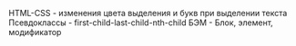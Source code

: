 HTML-CSS - изменения цвета выделения и букв при выделении текста
Псевдоклассы - first-child-last-child-nth-child
БЭМ - Блок, элемент, модификатор